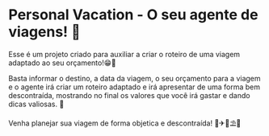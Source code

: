 # Personal Vacation - O seu agente de viagens! 🛫
Esse é um projeto criado para auxiliar a criar o roteiro de uma viagem adaptado ao seu orçamento!😁💸      

Basta informar o destino, a data da viagem, o seu orçamento para a viagem e o agente irá criar um roteiro adaptado e irá apresentar de uma forma bem descontraída, mostrando no final os valores que você irá gastar e dando dicas valiosas. 🤩

Venha planejar sua viagem de forma objetica e descontraída! 🥰✈🗼⛱🌊
